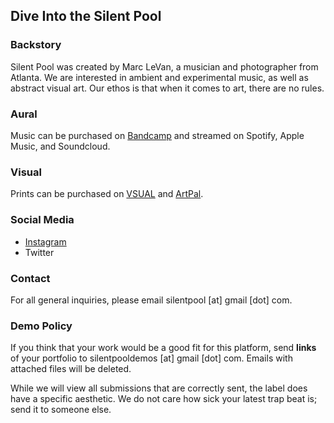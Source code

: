 ## Dive Into the Silent Pool

### Backstory
Silent Pool was created by Marc LeVan, a musician and photographer from Atlanta. We are interested in ambient and experimental music, as well as abstract visual art. Our ethos is that when it comes to art, there are no rules. 
 
### Aural
Music can be purchased on [Bandcamp](https://marclevan.bandcamp.com/releases) and streamed on Spotify, Apple Music, and Soundcloud.  

### Visual
Prints can be purchased on [VSUAL](https://www.vsual.co/shop/silent-pool) and [ArtPal](https://www.artpal.com/silentpool). 

### Social Media
- [Instagram](https://www.instagram.com/marc_levan/)
- Twitter

### Contact
For all general inquiries, please email silentpool [at] gmail [dot] com.

### Demo Policy
If you think that your work would be a good fit for this platform, send **links** of your portfolio to silentpooldemos [at] gmail [dot] com. Emails with attached files will be deleted.

While we will view all submissions that are correctly sent, the label does have a specific aesthetic. We do not care how sick your latest trap beat is; send it to someone else.  


